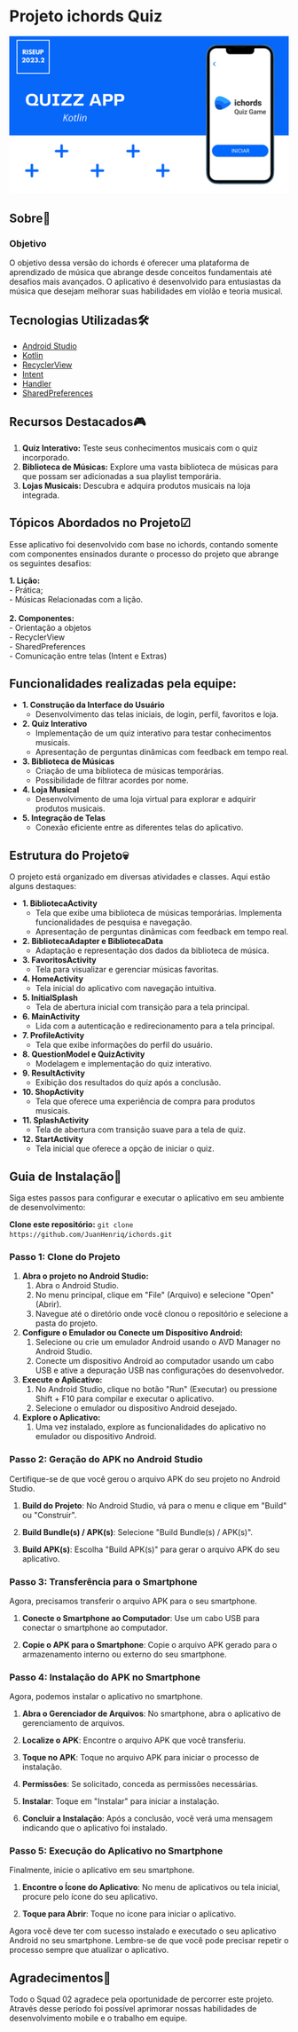 # Projeto ichords Quiz
![imagemA](./imagemA.png)

## Sobre📘
### Objetivo
<p>O objetivo dessa versão do ichords é oferecer uma plataforma de aprendizado de música que abrange desde conceitos fundamentais até desafios mais avançados. O aplicativo é desenvolvido para entusiastas da música que desejam melhorar suas habilidades em violão e teoria musical. </p>

## Tecnologias Utilizadas🛠
- [Android Studio](https://developer.android.com/studio)
- [Kotlin](https://kotlinlang.org/)
- [RecyclerView](https://developer.android.com/guide/topics/ui/layout/recyclerview)
- [Intent](https://developer.android.com/reference/android/content/Intent)
- [Handler](https://developer.android.com/reference/android/os/Handler)
- [SharedPreferences](https://developer.android.com/training/data-storage/shared-preferences?hl=pt-br)

## Recursos Destacados🎮
1. <b>Quiz Interativo:</b> Teste seus conhecimentos musicais com o quiz incorporado.
2. <b>Biblioteca de Músicas:</b> Explore uma vasta biblioteca de músicas para que possam ser adicionadas a sua playlist temporária.
3. <b>Lojas Musicais:</b> Descubra e adquira produtos musicais na loja integrada.

## Tópicos Abordados no Projeto☑
<p> Esse aplicativo foi desenvolvido com base no ichords, contando somente com componentes ensinados durante o processo do projeto que abrange os seguintes desafios:</p>
<b>1. Lição:</b>
    <br>- Prática;<br>
    - Músicas Relacionadas com a lição.<br>
<br><b>2. Componentes:</b><br>
    - Orientação a objetos<br>
    - RecyclerView<br>
    - SharedPreferences<br>
    - Comunicação entre telas (Intent e Extras)<br>


## Funcionalidades realizadas pela equipe:
- <b>1. Construção da Interface do Usuário</b>
  - Desenvolvimento das telas iniciais, de login, perfil, favoritos e loja.
- <b>2. Quiz Interativo</b>
  - Implementação de um quiz interativo para testar conhecimentos musicais.
  - Apresentação de perguntas dinâmicas com feedback em tempo real. 
- <b>3. Biblioteca de Músicas</b>
  - Criação de uma biblioteca de músicas temporárias.
  - Possibilidade de filtrar acordes por nome. 
- <b>4. Loja Musical</b>
  - Desenvolvimento de uma loja virtual para explorar e adquirir produtos musicais.
- <b>5. Integração de Telas</b>
  - Conexão eficiente entre as diferentes telas do aplicativo.

## Estrutura do Projeto💀
<p> O projeto está organizado em diversas atividades e classes. Aqui estão alguns destaques: </p>

- <b>1. BibliotecaActivity</b>
  - Tela que exibe uma biblioteca de músicas temporárias. Implementa funcionalidades de pesquisa e navegação.
  - Apresentação de perguntas dinâmicas com feedback em tempo real. 
- <b>2. BibliotecaAdapter e BibliotecaData</b>
  - Adaptação e representação dos dados da biblioteca de música.
- <b>3. FavoritosActivity</b>
  - Tela para visualizar e gerenciar músicas favoritas.
- <b>4. HomeActivity</b>
  - Tela inicial do aplicativo com navegação intuitiva.
- <b>5. InitialSplash</b>
  - Tela de abertura inicial com transição para a tela principal.
- <b>6. MainActivity</b>
  - Lida com a autenticação e redirecionamento para a tela principal.
- <b>7. ProfileActivity</b>
  - Tela que exibe informações do perfil do usuário.
- <b>8. QuestionModel e QuizActivity</b>
  - Modelagem e implementação do quiz interativo.
- <b>9. ResultActivity</b>
  - Exibição dos resultados do quiz após a conclusão.
- <b>10. ShopActivity</b>
  - Tela que oferece uma experiência de compra para produtos musicais.
- <b>11. SplashActivity</b>
  - Tela de abertura com transição suave para a tela de quiz.
- <b>12. StartActivity</b>
  - Tela inicial que oferece a opção de iniciar o quiz.

## Guia de Instalação📄
<p>Siga estes passos para configurar e executar o aplicativo em seu ambiente de desenvolvimento:</p>

<b>Clone este repositório:</b>
```git clone https://github.com/JuanHenriq/ichords.git```

### **Passo 1: Clone do Projeto**

1. <b>Abra o projeto no Android Studio:</b>
    1. Abra o Android Studio.
    2. No menu principal, clique em "File" (Arquivo) e selecione "Open" (Abrir).
    3. Navegue até o diretório onde você clonou o repositório e selecione a pasta do projeto.
2. <b>Configure o Emulador ou Conecte um Dispositivo Android:</b>
    1. Selecione ou crie um emulador Android usando o AVD Manager no Android Studio.
    2. Conecte um dispositivo Android ao computador usando um cabo USB e ative a depuração USB nas configurações do desenvolvedor.
3. <b>Execute o Aplicativo:</b>
    1. No Android Studio, clique no botão "Run" (Executar) ou pressione Shift + F10 para compilar e executar o aplicativo.
    2. Selecione o emulador ou dispositivo Android desejado.
4. <b>Explore o Aplicativo:</b>
    1. Uma vez instalado, explore as funcionalidades do aplicativo no emulador ou dispositivo Android.


### **Passo 2: Geração do APK no Android Studio**

Certifique-se de que você gerou o arquivo APK do seu projeto no Android Studio.

1. **Build do Projeto**: No Android Studio, vá para o menu e clique em "Build" ou "Construir".

2. **Build Bundle(s) / APK(s)**: Selecione "Build Bundle(s) / APK(s)".

3. **Build APK(s)**: Escolha "Build APK(s)" para gerar o arquivo APK do seu aplicativo.

### **Passo 3: Transferência para o Smartphone**

Agora, precisamos transferir o arquivo APK para o seu smartphone.

1. **Conecte o Smartphone ao Computador**: Use um cabo USB para conectar o smartphone ao computador.

2. **Copie o APK para o Smartphone**: Copie o arquivo APK gerado para o armazenamento interno ou externo do seu smartphone.

### **Passo 4: Instalação do APK no Smartphone**

Agora, podemos instalar o aplicativo no smartphone.

1. **Abra o Gerenciador de Arquivos**: No smartphone, abra o aplicativo de gerenciamento de arquivos.

2. **Localize o APK**: Encontre o arquivo APK que você transferiu.

3. **Toque no APK**: Toque no arquivo APK para iniciar o processo de instalação.

4. **Permissões**: Se solicitado, conceda as permissões necessárias.

5. **Instalar**: Toque em "Instalar" para iniciar a instalação.

6. **Concluir a Instalação**: Após a conclusão, você verá uma mensagem indicando que o aplicativo foi instalado.

### **Passo 5: Execução do Aplicativo no Smartphone**

Finalmente, inicie o aplicativo em seu smartphone.

1. **Encontre o Ícone do Aplicativo**: No menu de aplicativos ou tela inicial, procure pelo ícone do seu aplicativo.

2. **Toque para Abrir**: Toque no ícone para iniciar o aplicativo.

Agora você deve ter com sucesso instalado e executado o seu aplicativo Android no seu smartphone. Lembre-se de que você pode precisar repetir o processo sempre que atualizar o aplicativo.

## Agradecimentos💙

<p> Todo o Squad 02 agradece pela oportunidade de percorrer este projeto. Através desse período foi possível aprimorar nossas habilidades de desenvolvimento mobile e o trabalho em equipe. </p>
